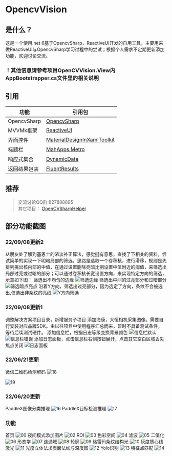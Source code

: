 # OpencvVision

## 是什么？

这是一个使用.net 6基于OpencvSharp、ReactiveUI开发的自用工具，主要用来做ReactiveUI与OpencvSharp学习过程中的尝试；根据个人需求不定期更新添加功能，欢迎讨论交流。

### ！其他信息请参考项目OpenCVVision.View内AppBootstrapper.cs文件里的相关说明

## 引用

| 功能          | 引用包                                                                                                |
| ----------- | -------------------------------------------------------------------------------------------------- |
| OpencvSharp | [OpencvSharp](https://github.com/shimat/opencvsharp_samples)                                       |
| MVVMk框架     | [ReactiveUI](https://github.com/reactiveui/ReactiveUI)                                             |
| 界面控件        | [MaterialDesignInXamlToolkit](https://github.com/MaterialDesignInXAML/MaterialDesignInXamlToolkit) |
| 标题栏         | [MahApps.Metro](https://github.com/MahApps/MahApps.Metro)                                          |
| 响应式集合       | [DynamicData](https://github.com/reactivemarbles/DynamicData)                                      |
| 返回结果包装      | [FluentResults](https://github.com/altmann/FluentResults)                                          |

## 推荐

> 交流讨论QQ群:827888895  
> 其它项目： 
> [OpenCVSharpHelper](https://gitee.com/tfarcraw/opencvsharphelper)

## 部分功能截图

### 22/09/08更新2

从朋友处了解到基恩士的浓淡补正算法，感觉挺有意思，查找了下相关的资料，尝试简单的实现一下明暗局部的筛选。思路是选取一个卷积核，进行滑移，规则是先排列挑出核内部的中值，在通过设置删除亮暗比例设置中值附近的阈值，来筛选出局部过亮或过暗的部分；可以通过卷积核长宽设置方向，来实现特定方向的筛选，示意如下图：
筛选出不均匀的边缘
![筛选边缘](Img/23.png)
筛选出中间的过亮部分和过暗部分
![筛选暗点亮点](Img/24.png)
沿着Y方向，筛选出过亮部分，因为选定了方向，条纹不会被选出,仅选出非条纹的亮线
![Y方向筛选](Img/25.png)

### 22/09/08更新1

调整解决方案项目目录，新增服务子项目
添加海康，大恒相机采集图像。需要自行安装对应品牌SDK。由以往项目中使用程序汇总而来，暂时不具备测试条件，等待后续测试硬件。
添加信息栏，根据日志等级变换背景颜色
![信息栏默认](Img/20.png)
![信息栏错误](Img/21.png)
添加日志面板，点击信息栏右侧按钮展开，点击其它空白区域丢失焦点关闭
![日志面板](Img/22.png)

### 22/06/21更新

微信二维码检测解码
![18](Img/18.jpg)

![19](Img/19.jpg)

### 22/06/20更新

PaddleX图像分类推理
![16](Img/16.jpg)
PaddleX目标检测推理
![17](Img/17.jpg)

### 功能

首页
![00](Img/00.jpg)
夜间模式添加图片
![02](Img/02.jpg)
ROI
![03](Img/03.jpg)
色彩空间
![04](Img/04.jpg)
滤波
![05](Img/05.jpg)
二值化
![06](Img/06.jpg)
形态学
![07](Img/07.jpg)
连通域
![08](Img/08.jpg)
轮廓
![09](Img/09.jpg)
格雷码条纹结构光
![10](Img/10.jpg)
灰度质心线激光
![11](Img/11.jpg)
光度立体法求表面法线与深度图
![12](Img/12.jpg)
Yolo识别
![13](Img/13.jpg)
特征点匹配
![14](Img/14.jpg)
